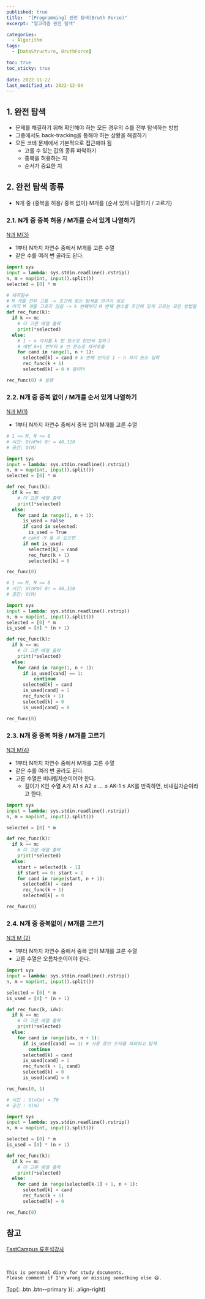 ```yaml
---
published: true
title:  "[Programming] 완전 탐색(Bruth Force)"
excerpt: "알고리즘 완전 탐색"

categories:
  - Algorithm
tags:
  - [DataStructure, BruthForce]

toc: true
toc_sticky: true
 
date: 2022-11-22
last_modified_at: 2022-12-04
---
```


## 1. 완전 탐색
- 문제를 해결하기 위해 확인해야 하는 모든 경우의 수를 전부 탐색하는 방법
- 그중에서도 back-tracking을 통해야 하는 상황을 해결하기
- 모든 코테 문제에서 기본적으로 접근해야 됨
  - 고를 수 있는 값의 종류 파악하기
  - 중복을 허용하는 지
  - 순서가 중요한 지

## 2. 완전 탐색 종류
- N개 중 {중복을 허용/ 중복 없이} M개를 {순서 있게 나열하기 / 고르기}

### 2.1. N개 중 중복 허용 / M개를 순서 있게 나열하기
[N과 M(3)](https://www.acmicpc.net/problem/15651)
- 1부터 N까지 자연수 중에서 M개를 고른 수열
- 같은 수를 여러 번 골라도 된다.

```python
import sys
input = lambda: sys.stdin.readline().rstrip()
n, m = map(int, input().split())
selected = [0] * m

# 재귀함수
# M 개를 전부 고름 -> 조건에 맞는 탐색을 한가지 성공
# 아직 M 개를 고르지 않음 -> k 번째부터 M 번재 원소를 조건에 맞게 고르는 모든 방법을 시도
def rec_func(k):
  if k == m:
    # 다 고른 배열 출력
    print(*selected)
  else:
    # 1 ~ n 까지를 k 번 원소로 한번씩 정하고
    # 매번 k+1 번부터 m 번 원소로 재귀호출
    for cand in range(1, n + 1):
      selected[k] = cand # k 번째 인자로 1 ~ n 까지 원소 입력
      rec_func(k + 1)
      selected[k] = 0 # 클리어

rec_func(0) # 실행
```

### 2.2. N개 중 중복 없이 / M개를 순서 있게 나열하기
[N과 M(1)](https://www.acmicpc.net/problem/15649)
- 1부터 N까지 자연수 중에서 중복 없이 M개를 고른 수열

```python
# 1 <= M, N <= 8
# 시간: O(nPm) 8! = 40,320
# 공간: O(M)

import sys
input = lambda: sys.stdin.readline().rstrip()
n, m = map(int, input().split())
selected = [0] * m

def rec_func(k):
  if k == m:
    # 다 고른 배열 출력
    print(*selected)
  else:
    for cand in range(1, n + 1):
      is_used = False
      if cand in selected:
        is_used = True
      # cand 가 올 수 있으면
      if not is_used:
        selected[k] = cand
        rec_func(k + 1)
        selected[k] = 0

rec_func(0)
```

```python
# 1 <= M, N <= 8
# 시간: O(nPm) 8! = 40,320
# 공간: O(M)

import sys
input = lambda: sys.stdin.readline().rstrip()
n, m = map(int, input().split())
selected = [0] * m
is_used = [0] * (n + 1)

def rec_func(k):
  if k == m:
    # 다 고른 배열 출력
    print(*selected)
  else:
    for cand in range(1, n + 1):
      if is_used[cand] == 1:
          continue
      selected[k] = cand
      is_used[cand] = 1
      rec_func(k + 1)
      selected[k] = 0
      is_used[cand] = 0

rec_func(0)
```
### 2.3. N개 중 중복 허용 / M개를 고르기
[N과 M(4)](https://www.acmicpc.net/problem/15652)
- 1부터 N까지 자연수 중에서 M개를 고른 수열
- 같은 수를 여러 번 골라도 된다.
- 고른 수열은 비내림차순이어야 한다.
  - 길이가 K인 수열 A가 A1 ≤ A2 ≤ ... ≤ AK-1 ≤ AK를 만족하면, 비내림차순이라고 한다.

```python
import sys
input = lambda: sys.stdin.readline().rstrip()
n, m = map(int, input().split())

selected = [0] * m

def rec_func(k):
  if k == m:
    # 다 고른 배열 출력
    print(*selected)
  else:
    start = selected[k - 1]
    if start == 0: start = 1
    for cand in range(start, n + 1):
      selected[k] = cand
      rec_func(k + 1)
      selected[k] = 0

rec_func(0)
```

### 2.4. N개 중 중복없이 / M개를 고르기
[N과 M (2)](https://www.acmicpc.net/problem/15650)
- 1부터 N까지 자연수 중에서 중복 없이 M개를 고른 수열
- 고른 수열은 오름차순이어야 한다.

```python
import sys
input = lambda: sys.stdin.readline().rstrip()
n, m = map(int, input().split())

selected = [0] * m
is_used = [0] * (n + 1)

def rec_func(k, idx):
  if k == m:
    # 다 고른 배열 출력
    print(*selected)
  else:
    for cand in range(idx, n + 1):
      if is_used[cand] == 1: # 사용 중인 숫자를 제외하고 탐색
        continue
      selected[k] = cand
      is_used[cand] = 1
      rec_func(k + 1, cand)
      selected[k] = 0
      is_used[cand] = 0

rec_func(0, 1)
```

```python
# 시간 : O(nCm) = 70
# 공간 : O(m)

import sys
input = lambda: sys.stdin.readline().rstrip()
n, m = map(int, input().split())

selected = [0] * m
is_used = [0] * (n + 1)

def rec_func(k):
  if k == m:
    # 다 고른 배열 출력
    print(*selected)
  else:
    for cand in range(selected[k-1] + 1, n + 1):
      selected[k] = cand
      rec_func(k + 1)
      selected[k] = 0

rec_func(0)
```

## 참고
[FastCampus 류호석강사](https://github.com/rhs0266/FastCampus/blob/main/%EA%B0%95%EC%9D%98%20%EC%9E%90%EB%A3%8C/02-%EC%95%8C%EA%B3%A0%EB%A6%AC%EC%A6%98/01~02-%EC%99%84%EC%A0%84%20%ED%83%90%EC%83%89/02-%EC%95%8C%EA%B3%A0%EB%A6%AC%EC%A6%98-01-%EC%99%84%EC%A0%84%ED%83%90%EC%83%89.pdf)


<br>

    This is personal diary for study documents.
    Please comment if I'm wrong or missing something else 😄. 

[Top](#){: .btn .btn--primary }{: .align-right}
